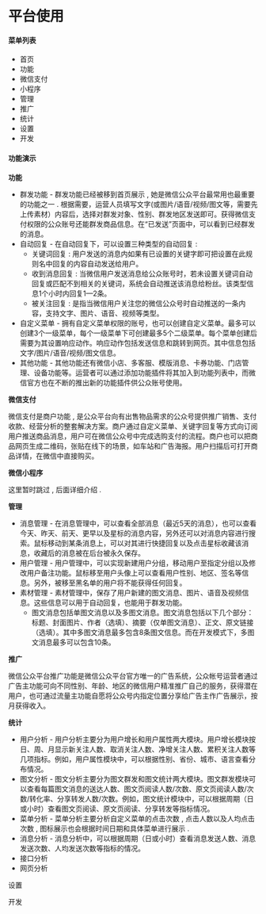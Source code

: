 # 平台使用

#### 菜单列表

* 首页
* 功能
* 微信支付
* 小程序
* 管理
* 推广
* 统计
* 设置
* 开发

#### 功能演示

**功能**

* 群发功能 - 群发功能已经被移到首页展示 , 她是微信公众平台最常用也最重要的功能之一 . 根据需要，运营人员填写文字\(或图片/语音/视频/图文等，需要先上传素材）内容后，选择对群发对象、性别、群发地区发送即可。获得微信支付权限的公众账号还能群发商品信息。在“已发送”页面中，可以看到已经群发的消息。
* 自动回复 - 在自动回复下，可以设置三种类型的自动回复 : 
  * 关键词回复 : 用户发送的消息内如果有已设置的关键字即可把设置在此规则名中回复的内容自动发送给用户。
  * 收到消息回复 : 当微信用户发送消息给公众账号时，若未设置关键词自动回复或匹配不到相关的关键词，系统会自动推送该消息给粉丝。该类型信息1个小时内回复1—2条。
  * 被关注回复 : 是指当微信用户关注您的微信公众号时自动推送的一条内容，支持文字、图片、语音、视频等类型。
* 自定义菜单 - 拥有自定义菜单权限的账号，也可以创建自定义菜单。最多可以创建3个一级菜单，每个一级菜单下可创建最多5个二级菜单。每个菜单创建后需要为其设置响应动作。响应动作包括发送信息和跳转到网页。其中信息包括文字/图片/语音/视频/图文信息。
* 其他功能 - 其他功能还有微信小店、多客服、模版消息、卡券功能、门店管理、设备功能等。运营者可以通过添加功能插件将其加入到功能列表中，而微信官方也在不断的推出新的功能插件供公众账号使用。

**微信支付**

微信支付是商户功能 , 是公众平台向有出售物品需求的公众号提供推广销售、支付收款、经营分析的整套解决方案。商户通过自定义菜单、关键字回复等方式向订阅用户推送商品消息，用户可在微信公众号中完成选购支付的流程。商户也可以把商品网页生成二维码，张贴在线下的场景，如车站和广告海报。用户扫描后可打开商品详情，在微信中直接购买。

**微信小程序**

这里暂时跳过 , 后面详细介绍 .

**管理**

* 消息管理 - 在消息管理中，可以查看全部消息（最近5天的消息），也可以查看今天、昨天、前天、更早以及星标的消息内容，另外还可以对消息内容进行搜索。鼠标移动到某条消息上，可以对其进行快捷回复以及点击星标收藏该消息，收藏后的消息被在后台被永久保存。
* 用户管理 - 用户管理中，可以实现新建用户分组，移动用户至指定分组以及修改用户备注功能。鼠标移至用户头像上可以查看用户性别、地区、签名等信息。另外，被移至黑名单的用户将不能获得任何回复。
* 素材管理 - 素材管理中，保存了用户新建的图文消息、图片、语音及视频信息。这些信息可以用于自动回复，也能用于群发功能。
  * 图文消息包括单图文消息以及多图文消息。图文消息包括以下几个部分：标题、封面图片、作者（选填）、摘要（仅单图文消息）、正文、原文链接（选填）。其中多图文消息最多包含8条图文信息。而在开发模式下，多图文消息最多可以包含10条。

**推广**

微信公众平台推广功能是微信公众平台官方唯一的广告系统，公众帐号运营者通过广告主功能可向不同性别、年龄、地区的微信用户精准推广自己的服务，获得潜在用户，也可通过流量主功能自愿将公众号内指定位置分享给广告主作广告展示，按月获得收入。

**统计**

* 用户分析 - 用户分析主要分为用户增长和用户属性两大模块。用户增长模块按日、周、月显示新关注人数、取消关注人数、净增关注人数、累积关注人数等几项指标。例如，用户属性模块中，可以根据性别、省份、城市、语言查看分布情况。
* 图文分析 - 图文分析主要分为图文群发和图文统计两大模块。图文群发模块可以查看每篇图文消息的送达人数、图文页阅读人数/次数、原文页阅读人数/次数/转化率、分享转发人数/次数。例如，图文统计模块中，可以根据周期（日或小时）查看图文页阅读、原文页阅读、分享转发等指标情况。
* 菜单分析 - 菜单分析主要分析自定义菜单的点击次数 , 点击人数以及人均点击次数 , 图标展示也会根据时间日期和具体菜单进行展示 . 
* 消息分析 - 消息分析中，可以根据周期（日或小时）查看消息发送人数、消息发送次数、人均发送次数等指标的情况。
* 接口分析
* 网页分析

设置

开发

